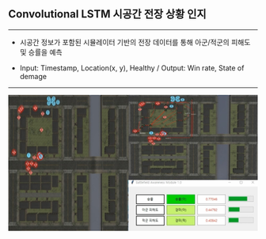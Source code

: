 ## Convolutional LSTM 시공간 전장 상황 인지 

---

- 시공간 정보가 포함된 시뮬레이터 기반의 전장 데이터를 통해 아군/적군의 피해도 및 승률을 예측

- Input: Timestamp, Location(x, y), Healthy / Output: Win rate, State of demage

---

![상황 인지 프로그램 테스트](https://github.com/Chung-0218/Situation_Awareness/blob/main/grant_test.JPG?raw=true)
